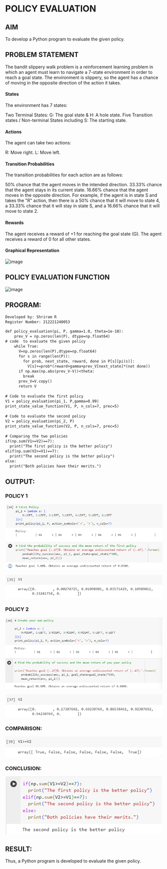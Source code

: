 # POLICY EVALUATION

## AIM
To develop a Python program to evaluate the given policy.

## PROBLEM STATEMENT
The bandit slippery walk problem is a reinforcement learning problem in which an agent must learn to navigate a 7-state environment in order to reach a goal state. The environment is slippery, so the agent has a chance of moving in the opposite direction of the action it takes.

#### States
The environment has 7 states:

Two Terminal States: G: The goal state & H: A hole state.
Five Transition states / Non-terminal States including S: The starting state.
#### Actions
The agent can take two actions:

R: Move right.
L: Move left.
#### Transition Probabilities
The transition probabilities for each action are as follows:

50% chance that the agent moves in the intended direction.
33.33% chance that the agent stays in its current state.
16.66% chance that the agent moves in the opposite direction.
For example, if the agent is in state S and takes the "R" action, then there is a 50% chance that it will move to state 4, a 33.33% chance that it will stay in state S, and a 16.66% chance that it will move to state 2.

#### Rewards
The agent receives a reward of +1 for reaching the goal state (G). The agent receives a reward of 0 for all other states.

#### Graphical Representation
![image](https://github.com/HariniBaskar/rl-policy-evaluation/assets/93427253/c99c60ab-9487-4106-b791-876a2ad03d47)


## POLICY EVALUATION FUNCTION
![image](https://github.com/HariniBaskar/rl-policy-evaluation/assets/93427253/6653401e-d973-4bd8-8c31-96cbea332d8c)

## PROGRAM:
```
Developed by: Shriram R
Register Number: 212221240053
```
```
def policy_evaluation(pi, P, gamma=1.0, theta=1e-10):
    prev_V = np.zeros(len(P), dtype=np.float64)
# code  to evaluate the given policy
    while True:
      V=np.zeros(len(P),dtype=np.float64)
      for s in range(len(P)):
        for prob, next_state, reward, done in P[s][pi(s)]:
          V[s]+=prob*(reward+gamma+prev_V[next_state]*(not done))
      if np.max(np.abs(prev_V-V))<theta:
        break
      prev_V=V.copy()
      return V

# Code to evaluate the first policy
V1 = policy_evaluation(pi_1, P,gamma=0.99)
print_state_value_function(V1, P, n_cols=7, prec=5)

# Code to evaluate the second policy
V2 = policy_evaluation(pi_2, P)
print_state_value_function(V2, P, n_cols=7, prec=5)

# Comparing the two policies
if(np.sum(V1>=V2)==7):
  print("The first policy is the better policy")
elif(np.sum(V2>=V1)==7):
  print("The second policy is the better policy")
else:
  print("Both policies have their merits.")
```

## OUTPUT:
### POLICY 1
![2A](2A.png)

![2A1](2A1.png)

### POLICY 2
![2B](2B.png)

![2B2](2B2.png)

### COMPARISON:
![2C](2C.png)

### CONCLUSION:
![2D](2D.png)

## RESULT:
Thus, a Python program is developed to evaluate the given policy.
